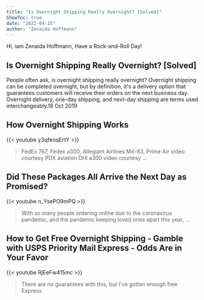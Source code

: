 ```yaml
---
title: "Is Overnight Shipping Really Overnight? [Solved]"
ShowToc: true 
date: "2022-04-15"
author: "Zenaida Hoffmann" 
---
```


Hi, iam Zenaida Hoffmann, Have a Rock-and-Roll Day!
## Is Overnight Shipping Really Overnight? [Solved]
People often ask, is overnight shipping really overnight? Overnight shipping can be completed overnight, but by definition, it's a delivery option that guarantees customers will receive their orders on the next business day. Overnight delivery, one-day shipping, and next-day shipping are terms used interchangeably.18 Oct 2019

## How Overnight Shipping Works
{{< youtube y3qfeoqErtY >}}
>FedEx 767, Fedex a300, Allegiant Airlines Md-83, Prime Air video courtesy PDX aviation DHl a300 video courtesy ...

## Did These Packages All Arrive the Next Day as Promised?
{{< youtube n_YsePO9mPQ >}}
>With so many people ordering online due to the coronavirus pandemic, and the pandemic keeping loved ones apart this year, ...

## How to Get Free Overnight Shipping - Gamble with USPS Priority Mail Express - Odds Are in Your Favor
{{< youtube RjEeFw415mc >}}
>There are no guarantees with this, but I've gotten enough free Express 

